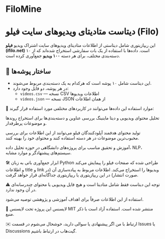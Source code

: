 # FiloMine
# دیتاست متادیتای ویدیوهای سایت فیلو (Filo)

این ریپازیتوری شامل دیتاستی از اطلاعات متادیتای ویدیوهای سایت اشتراک ویدیو **فیلو (ifilo.net)** است. داده‌ها با استفاده از یک بات سفارشی استخراج شده‌اند که از ۱۰ دسته‌بندی مختلف، برای هر دسته **۱۰۰ ویدیو** جمع‌آوری کرده است.

## 📂 ساختار پوشه‌ها

- این دیتاست شامل ۱۰ پوشه است که هرکدام به یک دسته‌بندی مربوط می‌شوند.
- در هر پوشه، دو فایل وجود دارد:
  - `videos.csv` — نسخه CSV اطلاعات ویدیوها
  - `videos.json` — نسخه JSON از همان اطلاعات

 
🎯 موارد استفاده
این داده‌ها می‌توانند در کاربردهای مختلفی مورد استفاده قرار گیرند:

تحلیل محتوای ویدیویی و دیتا ماینینگ
بررسی عناوین و دسته‌بندی‌ها برای استخراج روندها و موضوعات پرطرفدار.

تولید محتوای هدفمند
آپلودکنندگان فیلو می‌توانند از این اطلاعات برای بررسی محبوب‌ترین موضوعات در هر دسته استفاده کنند و محتوای خود را بهینه کنند.

آموزش و تحقیق
مناسب برای پروژه‌های دانشگاهی در حوزه تحلیل داده، NLP، سیستم‌های پیشنهادگر و موارد مشابه.

🛠️ ابزار جمع‌آوری
باتی به زبان Python طراحی شده که صفحات فیلو را پیمایش می‌کند و اطلاعات title و link ویدیوها را استخراج می‌کند. اطلاعات مربوط به پیاده‌سازی آن (در صورت انتشار) در این ریپازیتوری یا ریپازیتوری جداگانه‌ای قرار خواهد گرفت.

⚠️ توجه
این دیتاست فقط شامل متادیتا است و هیچ فایل ویدیویی یا محتوای چندرسانه‌ای در آن وجود ندارد.

استفاده از این اطلاعات صرفاً برای اهداف آموزشی و پژوهشی توصیه می‌شود.

📄 لایسنس
این پروژه تحت لایسنس MIT منتشر شده است. استفاده آزاد است با ذکر منبع.

✉️ ارتباط با من
اگر پیشنهادی یا سوالی دارید، خوشحال می‌شوم در قسمت Issues یا Discussions گیت‌هاب در ارتباط باشیم.

